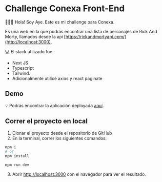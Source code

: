 # Challenge Conexa Front-End

🙋🏼‍♀️ Hola! Soy Aye. Este es mi challenge para Conexa.

Es una web en la que podrás encontrar una lista de personajes de Rick And Morty, llamados desde la api [https://rickandmortyapi.com/](http://localhost:3000).

💻 El stack utilizado fue: 
- Next JS
- Typescript 
- Tailwind.
- Adicionalmente utilicé axios y react paginate

## Demo

💡 Podrás encontrar la aplicación deployada [aquí](https://conexa-challenge-ayelen-martinez.vercel.app/).

## Correr el proyecto en local

1. Clonar el proyecto desde el repositorio de GitHub
2. En la terminal, correr los siguientes comandos:

```bash
npm i
# or
npm install

npm run dev
```

3. Abrir [http://localhost:3000](http://localhost:3000) con el navegador para ver el resultado.


